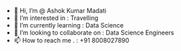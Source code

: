 - 👋 Hi, I’m @ Ashok Kumar Madati
- 👀 I’m interested in : Travelling
- 🌱 I’m currently learning : Data Science 
- 💞️ I’m looking to collaborate on   : Data Science Engineers
- 📫 How to reach me . : +91 8008027890

<!---
Ashok0335/Ashok0335 is a ✨ special ✨ repository because its `README.md` (this file) appears on your GitHub profile.
You can click the Preview link to take a look at your changes.
--->
